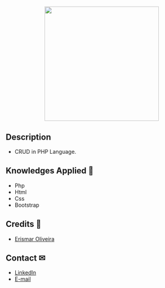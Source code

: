 <h1 align="center">
  <div background-color='#ff90000'>
    <img width="300" src="https://github.com/erismaroliveira/crud-php/blob/main/phpcat.png"/>
  </div>
</h1>

## Description
  - CRUD in PHP Language.

## Knowledges Applied 🚀
 - Php
 - Html
 - Css
 - Bootstrap
 
## Credits 👏
  - <a target="_blank" href="https://erismaroliveira.github.io/">Erismar Oliveira</a>

## Contact ✉
  - <a target="_blank" href="https://www.linkedin.com/in/erismar-oliveirapro">LinkedIn</a>
  - <a target="_blank" href="mailto:erismarpro@hotmail.com">E-mail</a>
